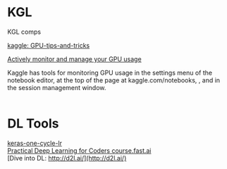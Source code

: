 # KGL
KGL comps

[kaggle: GPU-tips-and-tricks](https://www.kaggle.com/page/GPU-tips-and-tricks)<br>

[Actively monitor and manage your GPU usage](https://www.kaggle.com/zurman/account?isEditing=False)<br>

Kaggle has tools for monitoring GPU usage in the settings menu of the notebook editor, at the top of the page at kaggle.com/notebooks, , and in the session management window.
[]()<br>
[]()<br>


# DL Tools
[keras-one-cycle-lr](https://pypi.org/project/keras-one-cycle-lr/)<br>
[Practical Deep Learning for Coders course.fast.ai](https://course.fast.ai/)<br>
[Dive into DL: http://d2l.ai/](http://d2l.ai/)<br>
[]()<br>
[]()<br>
[]()<br>
[]()<br>
[]()<br>
[]()<br>

